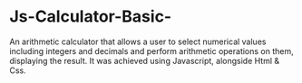 # Js-Calculator-Basic-
An arithmetic calculator that allows a user to select numerical values including integers and decimals and perform arithmetic operations on them, displaying the result. It was achieved using Javascript, alongside Html &amp; Css.
